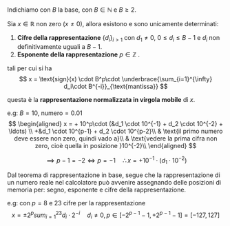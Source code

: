 Indichiamo con $B$ la base, con $B\in\mathbb N$ e $B\geq 2$.

Sia $x \in \mathbb R$ non zero $(x\neq0)$, allora esistono e sono unicamente determinati:
1. **Cifre della rappresentazione** $\left\{ d_i \right\}_{i>1}$ con $d_1\neq0$, $0\leq d_i \leq B-1$ e $d_i$ non definitivamente uguali a $B-1$.
2. **Esponente della rappresentazione** $p\in\mathbb Z$ .

tali per cui si ha $$ x = \text{sign}(x) \cdot B^p\cdot \underbrace{\sum_{i=1}^{\infty} d_i\cdot B^{-i}}_{\text{mantissa}} $$

questa è la **rappresentazione normalizzata in virgola mobile** di $x$.

e.g: $B = 10$, $\text{numero} = 0.01$
$$ \begin{aligned} 
x = + 10^p\cdot (&d_1 \cdot 10^{-1} + d_2 \cdot 10^{-2} + \ldots) \\
+&d_1 \cdot 10^{p-1} + d_2 \cdot 10^{p-2}\\
& \text{il primo numero deve essere non zero, quindi vado a}\\ 
& \text{vedere la prima cifra non zero, cioè quella in posizione }10^{-2}\\
\end{aligned} $$

$$\implies p-1 = -2 \iff p = -1 \quad\therefore x = +10^{-1}\cdot(d_1 \cdot 10^{-2})$$

Dal teorema di rappresentazione in base, segue che la rappresentazione di un numero reale nel calcolatore può avvenire assegnando delle posizioni di memoria per: segno, esponente e cifre della rappresentazione.

e.g: con $p = 8$ e $23$ cifre per la rappresentazione
$$ x = \pm 2^p sum_{i=1}^{23}d_i\cdot 2^{-i} \quad d_i\neq0,p\in[-2^{p-1}-1,+2^{p-1}-1] = [-127, 127]$$